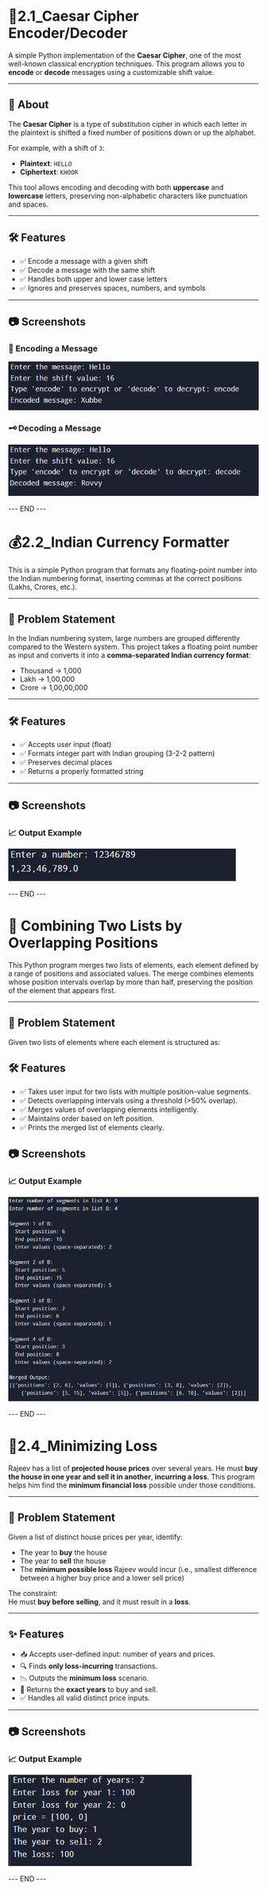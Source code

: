 # 🔐2.1_Caesar Cipher Encoder/Decoder

A simple Python implementation of the **Caesar Cipher**, one of the most well-known classical encryption techniques. This program allows you to **encode** or **decode** messages using a customizable shift value.

---

## 📜 About

The **Caesar Cipher** is a type of substitution cipher in which each letter in the plaintext is shifted a fixed number of positions down or up the alphabet.

For example, with a shift of `3`:
- **Plaintext**: `HELLO`
- **Ciphertext**: `KHOOR`

This tool allows encoding and decoding with both **uppercase** and **lowercase** letters, preserving non-alphabetic characters like punctuation and spaces.

---

## 🛠️ Features

- ✅ Encode a message with a given shift
- ✅ Decode a message with the same shift
- ✅ Handles both upper and lower case letters
- ✅ Ignores and preserves spaces, numbers, and symbols

---

## 📷 Screenshots

### 🧾 Encoding a Message
![Encoding Example](screenshots/encode.png)

### 🗝️ Decoding a Message
![Decoding Example](screenshots/decode.png)

---  END  ---

# 💰2.2_Indian Currency Formatter

This is a simple Python program that formats any floating-point number into the Indian numbering format, inserting commas at the correct positions (Lakhs, Crores, etc.).

---

## 📜 Problem Statement

In the Indian numbering system, large numbers are grouped differently compared to the Western system. This project takes a floating point number as input and converts it into a **comma-separated Indian currency format**:

- Thousand → 1,000  
- Lakh → 1,00,000  
- Crore → 1,00,00,000  

---

## 🛠️ Features

- ✅ Accepts user input (float)
- ✅ Formats integer part with Indian grouping (3-2-2 pattern)
- ✅ Preserves decimal places
- ✅ Returns a properly formatted string

---

## 📷 Screenshots

### 📈 Output Example
![Output Screenshot](screenshots/output.png)

---  END ---

# 🔗 Combining Two Lists by Overlapping Positions

This Python program merges two lists of elements, each element defined by a range of positions and associated values. The merge combines elements whose position intervals overlap by more than half, preserving the position of the element that appears first.

---

## 📜 Problem Statement

Given two lists of elements where each element is structured as:

## 🛠️ Features

- ✅ Takes user input for two lists with multiple position-value segments.
- ✅ Detects overlapping intervals using a threshold (>50% overlap).
- ✅ Merges values of overlapping elements intelligently.
- ✅ Maintains order based on left position.
- ✅ Prints the merged list of elements clearly.

## 📷 Screenshots

### 📈 Output Example
![Output Screenshot](screenshots/output1.png)

---  END  ---

# 💸2.4_Minimizing Loss

Rajeev has a list of **projected house prices** over several years. He must **buy the house in one year and sell it in another**, **incurring a loss**. This program helps him find the **minimum financial loss** possible under those conditions.

---

## 🧠 Problem Statement

Given a list of distinct house prices per year, identify:
- The year to **buy** the house
- The year to **sell** the house
- The **minimum possible loss** Rajeev would incur (i.e., smallest difference between a higher buy price and a lower sell price)

The constraint:  
He must **buy before selling**, and it must result in a **loss**.

---

## ✨ Features

- 📥 Accepts user-defined input: number of years and prices.
- 🔍 Finds **only loss-incurring** transactions.
- 📉 Outputs the **minimum loss** scenario.
- 📅 Returns the **exact years** to buy and sell.
- ✅ Handles all valid distinct price inputs.

---

## 📷 Screenshots

### 📈 Output Example
![Output Screenshot](screenshots/output2.png)

---  END  ---


